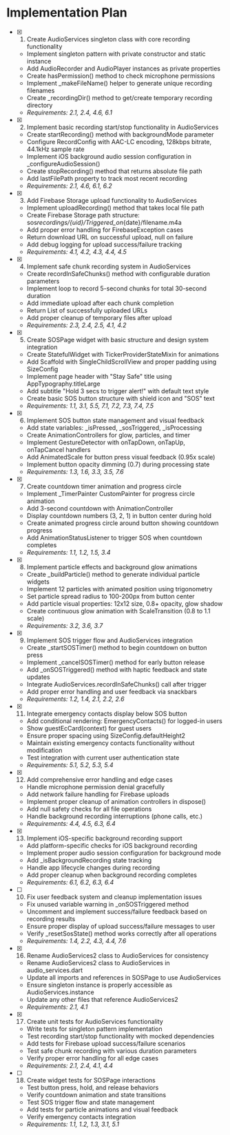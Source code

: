 # Implementation Plan

- [x] 1. Create AudioServices singleton class with core recording functionality

  - Implement singleton pattern with private constructor and static instance
  - Add AudioRecorder and AudioPlayer instances as private properties
  - Create hasPermission() method to check microphone permissions
  - Implement \_makeFileName() helper to generate unique recording filenames
  - Create \_recordingDir() method to get/create temporary recording directory
  - _Requirements: 2.1, 2.4, 4.6, 6.1_

- [x] 2. Implement basic recording start/stop functionality in AudioServices

  - Create startRecording() method with backgroundMode parameter
  - Configure RecordConfig with AAC-LC encoding, 128kbps bitrate, 44.1kHz sample rate
  - Implement iOS background audio session configuration in \_configureAudioSession()
  - Create stopRecording() method that returns absolute file path
  - Add lastFilePath property to track most recent recording
  - _Requirements: 2.1, 4.6, 6.1, 6.2_

- [x] 3. Add Firebase Storage upload functionality to AudioServices

  - Implement uploadRecording() method that takes local file path
  - Create Firebase Storage path structure: sos*recordings/{uid}/Triggered_on*{date}/filename.m4a
  - Add proper error handling for FirebaseException cases
  - Return download URL on successful upload, null on failure
  - Add debug logging for upload success/failure tracking
  - _Requirements: 4.1, 4.2, 4.3, 4.4, 4.5_

- [x] 4. Implement safe chunk recording system in AudioServices

  - Create recordInSafeChunks() method with configurable duration parameters
  - Implement loop to record 5-second chunks for total 30-second duration
  - Add immediate upload after each chunk completion
  - Return List<String> of successfully uploaded URLs
  - Add proper cleanup of temporary files after upload
  - _Requirements: 2.3, 2.4, 2.5, 4.1, 4.2_

- [x] 5. Create SOSPage widget with basic structure and design system integration

  - Create StatefulWidget with TickerProviderStateMixin for animations
  - Add Scaffold with SingleChildScrollView and proper padding using SizeConfig
  - Implement page header with "Stay Safe" title using AppTypography.titleLarge
  - Add subtitle "Hold 3 secs to trigger alert!" with default text style
  - Create basic SOS button structure with shield icon and "SOS" text
  - _Requirements: 1.1, 3.1, 5.5, 7.1, 7.2, 7.3, 7.4, 7.5_

- [x] 6. Implement SOS button state management and visual feedback

  - Add state variables: \_isPressed, \_sosTriggered, \_isProcessing
  - Create AnimationControllers for glow, particles, and timer
  - Implement GestureDetector with onTapDown, onTapUp, onTapCancel handlers
  - Add AnimatedScale for button press visual feedback (0.95x scale)
  - Implement button opacity dimming (0.7) during processing state
  - _Requirements: 1.3, 1.6, 3.3, 3.5, 7.6_

- [x] 7. Create countdown timer animation and progress circle

  - Implement \_TimerPainter CustomPainter for progress circle animation
  - Add 3-second countdown with AnimationController
  - Display countdown numbers (3, 2, 1) in button center during hold
  - Create animated progress circle around button showing countdown progress
  - Add AnimationStatusListener to trigger SOS when countdown completes
  - _Requirements: 1.1, 1.2, 1.5, 3.4_

- [x] 8. Implement particle effects and background glow animations

  - Create \_buildParticle() method to generate individual particle widgets
  - Implement 12 particles with animated position using trigonometry
  - Set particle spread radius to 100-200px from button center
  - Add particle visual properties: 12x12 size, 0.8+ opacity, glow shadow
  - Create continuous glow animation with ScaleTransition (0.8 to 1.1 scale)
  - _Requirements: 3.2, 3.6, 3.7_

- [x] 9. Implement SOS trigger flow and AudioServices integration

  - Create \_startSOSTimer() method to begin countdown on button press
  - Implement \_cancelSOSTimer() method for early button release
  - Add \_onSOSTriggered() method with haptic feedback and state updates
  - Integrate AudioServices.recordInSafeChunks() call after trigger
  - Add proper error handling and user feedback via snackbars
  - _Requirements: 1.2, 1.4, 2.1, 2.2, 2.6_

- [x] 11. Integrate emergency contacts display below SOS button

  - Add conditional rendering: EmergencyContacts() for logged-in users
  - Show guestEcCard(context) for guest users
  - Ensure proper spacing using SizeConfig.defaultHeight2
  - Maintain existing emergency contacts functionality without modification
  - Test integration with current user authentication state
  - _Requirements: 5.1, 5.2, 5.3, 5.4_

- [x] 12. Add comprehensive error handling and edge cases

  - Handle microphone permission denial gracefully
  - Add network failure handling for Firebase uploads
  - Implement proper cleanup of animation controllers in dispose()
  - Add null safety checks for all file operations
  - Handle background recording interruptions (phone calls, etc.)
  - _Requirements: 4.4, 4.5, 6.3, 6.4_

- [x] 13. Implement iOS-specific background recording support

  - Add platform-specific checks for iOS background recording
  - Implement proper audio session configuration for background mode
  - Add \_isBackgroundRecording state tracking
  - Handle app lifecycle changes during recording
  - Add proper cleanup when background recording completes
  - _Requirements: 6.1, 6.2, 6.3, 6.4_

- [ ] 10. Fix user feedback system and cleanup implementation issues

  - Fix unused variable warning in \_onSOSTriggered method
  - Uncomment and implement success/failure feedback based on recording results
  - Ensure proper display of upload success/failure messages to user
  - Verify \_resetSosState() method works correctly after all operations
  - _Requirements: 1.4, 2.2, 4.3, 4.4, 7.6_

- [x] 16. Rename AudioServices2 class to AudioServices for consistency

  - Rename AudioServices2 class to AudioServices in audio_services.dart
  - Update all imports and references in SOSPage to use AudioServices
  - Ensure singleton instance is properly accessible as AudioServices.instance
  - Update any other files that reference AudioServices2
  - _Requirements: 2.1, 4.1_

- [x] 17. Create unit tests for AudioServices functionality

  - Write tests for singleton pattern implementation
  - Test recording start/stop functionality with mocked dependencies
  - Add tests for Firebase upload success/failure scenarios
  - Test safe chunk recording with various duration parameters
  - Verify proper error handling for all edge cases
  - _Requirements: 2.1, 2.4, 4.1, 4.4_

- [ ] 18. Create widget tests for SOSPage interactions
  - Test button press, hold, and release behaviors
  - Verify countdown animation and state transitions
  - Test SOS trigger flow and state management
  - Add tests for particle animations and visual feedback
  - Verify emergency contacts integration
  - _Requirements: 1.1, 1.2, 1.3, 3.1, 5.1_
